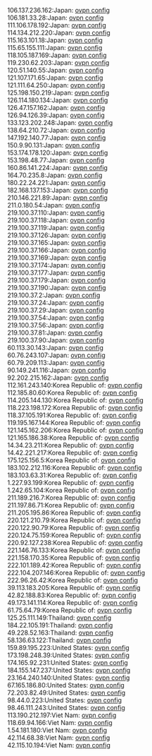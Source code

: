 106.137.236.162:Japan: [ovpn config](vpn/106_137_236_162.ovpn)  
106.181.33.28:Japan: [ovpn config](vpn/106_181_33_28.ovpn)  
111.106.178.192:Japan: [ovpn config](vpn/111_106_178_192.ovpn)  
114.134.212.220:Japan: [ovpn config](vpn/114_134_212_220.ovpn)  
115.163.101.18:Japan: [ovpn config](vpn/115_163_101_18.ovpn)  
115.65.155.111:Japan: [ovpn config](vpn/115_65_155_111.ovpn)  
118.105.187.169:Japan: [ovpn config](vpn/118_105_187_169.ovpn)  
119.230.62.203:Japan: [ovpn config](vpn/119_230_62_203.ovpn)  
120.51.140.55:Japan: [ovpn config](vpn/120_51_140_55.ovpn)  
121.107.171.65:Japan: [ovpn config](vpn/121_107_171_65.ovpn)  
121.111.64.250:Japan: [ovpn config](vpn/121_111_64_250.ovpn)  
125.198.150.219:Japan: [ovpn config](vpn/125_198_150_219.ovpn)  
126.114.180.134:Japan: [ovpn config](vpn/126_114_180_134.ovpn)  
126.47.157.162:Japan: [ovpn config](vpn/126_47_157_162.ovpn)  
126.94.126.39:Japan: [ovpn config](vpn/126_94_126_39.ovpn)  
133.123.202.248:Japan: [ovpn config](vpn/133_123_202_248.ovpn)  
138.64.210.72:Japan: [ovpn config](vpn/138_64_210_72.ovpn)  
147.192.140.77:Japan: [ovpn config](vpn/147_192_140_77.ovpn)  
150.9.90.131:Japan: [ovpn config](vpn/150_9_90_131.ovpn)  
153.174.178.120:Japan: [ovpn config](vpn/153_174_178_120.ovpn)  
153.198.48.77:Japan: [ovpn config](vpn/153_198_48_77.ovpn)  
160.86.141.224:Japan: [ovpn config](vpn/160_86_141_224.ovpn)  
164.70.235.8:Japan: [ovpn config](vpn/164_70_235_8.ovpn)  
180.22.24.221:Japan: [ovpn config](vpn/180_22_24_221.ovpn)  
182.168.137.153:Japan: [ovpn config](vpn/182_168_137_153.ovpn)  
210.146.221.89:Japan: [ovpn config](vpn/210_146_221_89.ovpn)  
211.0.180.54:Japan: [ovpn config](vpn/211_0_180_54.ovpn)  
219.100.37.110:Japan: [ovpn config](vpn/219_100_37_110.ovpn)  
219.100.37.118:Japan: [ovpn config](vpn/219_100_37_118.ovpn)  
219.100.37.119:Japan: [ovpn config](vpn/219_100_37_119.ovpn)  
219.100.37.126:Japan: [ovpn config](vpn/219_100_37_126.ovpn)  
219.100.37.165:Japan: [ovpn config](vpn/219_100_37_165.ovpn)  
219.100.37.166:Japan: [ovpn config](vpn/219_100_37_166.ovpn)  
219.100.37.169:Japan: [ovpn config](vpn/219_100_37_169.ovpn)  
219.100.37.174:Japan: [ovpn config](vpn/219_100_37_174.ovpn)  
219.100.37.177:Japan: [ovpn config](vpn/219_100_37_177.ovpn)  
219.100.37.179:Japan: [ovpn config](vpn/219_100_37_179.ovpn)  
219.100.37.190:Japan: [ovpn config](vpn/219_100_37_190.ovpn)  
219.100.37.2:Japan: [ovpn config](vpn/219_100_37_2.ovpn)  
219.100.37.24:Japan: [ovpn config](vpn/219_100_37_24.ovpn)  
219.100.37.29:Japan: [ovpn config](vpn/219_100_37_29.ovpn)  
219.100.37.54:Japan: [ovpn config](vpn/219_100_37_54.ovpn)  
219.100.37.56:Japan: [ovpn config](vpn/219_100_37_56.ovpn)  
219.100.37.81:Japan: [ovpn config](vpn/219_100_37_81.ovpn)  
219.100.37.90:Japan: [ovpn config](vpn/219_100_37_90.ovpn)  
60.113.30.143:Japan: [ovpn config](vpn/60_113_30_143.ovpn)  
60.76.243.107:Japan: [ovpn config](vpn/60_76_243_107.ovpn)  
60.79.209.113:Japan: [ovpn config](vpn/60_79_209_113.ovpn)  
90.149.241.116:Japan: [ovpn config](vpn/90_149_241_116.ovpn)  
92.202.215.162:Japan: [ovpn config](vpn/92_202_215_162.ovpn)  
112.161.243.140:Korea Republic of: [ovpn config](vpn/112_161_243_140.ovpn)  
112.185.80.60:Korea Republic of: [ovpn config](vpn/112_185_80_60.ovpn)  
114.205.144.130:Korea Republic of: [ovpn config](vpn/114_205_144_130.ovpn)  
118.223.198.172:Korea Republic of: [ovpn config](vpn/118_223_198_172.ovpn)  
118.37.105.191:Korea Republic of: [ovpn config](vpn/118_37_105_191.ovpn)  
119.195.167.144:Korea Republic of: [ovpn config](vpn/119_195_167_144.ovpn)  
121.145.162.206:Korea Republic of: [ovpn config](vpn/121_145_162_206.ovpn)  
121.165.186.38:Korea Republic of: [ovpn config](vpn/121_165_186_38.ovpn)  
14.34.23.211:Korea Republic of: [ovpn config](vpn/14_34_23_211.ovpn)  
14.42.221.217:Korea Republic of: [ovpn config](vpn/14_42_221_217.ovpn)  
175.125.156.5:Korea Republic of: [ovpn config](vpn/175_125_156_5.ovpn)  
183.102.212.116:Korea Republic of: [ovpn config](vpn/183_102_212_116.ovpn)  
183.103.63.31:Korea Republic of: [ovpn config](vpn/183_103_63_31.ovpn)  
1.227.93.199:Korea Republic of: [ovpn config](vpn/1_227_93_199.ovpn)  
1.242.65.104:Korea Republic of: [ovpn config](vpn/1_242_65_104.ovpn)  
211.189.216.7:Korea Republic of: [ovpn config](vpn/211_189_216_7.ovpn)  
211.197.86.71:Korea Republic of: [ovpn config](vpn/211_197_86_71.ovpn)  
211.205.195.86:Korea Republic of: [ovpn config](vpn/211_205_195_86.ovpn)  
220.121.210.79:Korea Republic of: [ovpn config](vpn/220_121_210_79.ovpn)  
220.122.90.79:Korea Republic of: [ovpn config](vpn/220_122_90_79.ovpn)  
220.124.75.159:Korea Republic of: [ovpn config](vpn/220_124_75_159.ovpn)  
220.92.127.238:Korea Republic of: [ovpn config](vpn/220_92_127_238.ovpn)  
221.146.76.133:Korea Republic of: [ovpn config](vpn/221_146_76_133.ovpn)  
221.158.170.35:Korea Republic of: [ovpn config](vpn/221_158_170_35.ovpn)  
222.101.189.42:Korea Republic of: [ovpn config](vpn/222_101_189_42.ovpn)  
222.104.207.146:Korea Republic of: [ovpn config](vpn/222_104_207_146.ovpn)  
222.96.26.42:Korea Republic of: [ovpn config](vpn/222_96_26_42.ovpn)  
39.113.183.205:Korea Republic of: [ovpn config](vpn/39_113_183_205.ovpn)  
42.82.188.83:Korea Republic of: [ovpn config](vpn/42_82_188_83.ovpn)  
49.173.141.114:Korea Republic of: [ovpn config](vpn/49_173_141_114.ovpn)  
61.75.64.79:Korea Republic of: [ovpn config](vpn/61_75_64_79.ovpn)  
125.25.111.149:Thailand: [ovpn config](vpn/125_25_111_149.ovpn)  
184.22.105.191:Thailand: [ovpn config](vpn/184_22_105_191.ovpn)  
49.228.52.163:Thailand: [ovpn config](vpn/49_228_52_163.ovpn)  
58.136.63.122:Thailand: [ovpn config](vpn/58_136_63_122.ovpn)  
159.89.195.223:United States: [ovpn config](vpn/159_89_195_223.ovpn)  
173.198.248.39:United States: [ovpn config](vpn/173_198_248_39.ovpn)  
174.165.92.231:United States: [ovpn config](vpn/174_165_92_231.ovpn)  
184.155.147.237:United States: [ovpn config](vpn/184_155_147_237.ovpn)  
23.164.240.140:United States: [ovpn config](vpn/23_164_240_140.ovpn)  
67.165.186.80:United States: [ovpn config](vpn/67_165_186_80.ovpn)  
72.203.82.49:United States: [ovpn config](vpn/72_203_82_49.ovpn)  
98.44.0.223:United States: [ovpn config](vpn/98_44_0_223.ovpn)  
98.46.111.243:United States: [ovpn config](vpn/98_46_111_243.ovpn)  
113.190.212.197:Viet Nam: [ovpn config](vpn/113_190_212_197.ovpn)  
118.69.94.166:Viet Nam: [ovpn config](vpn/118_69_94_166.ovpn)  
1.54.181.180:Viet Nam: [ovpn config](vpn/1_54_181_180.ovpn)  
42.114.68.38:Viet Nam: [ovpn config](vpn/42_114_68_38.ovpn)  
42.115.10.194:Viet Nam: [ovpn config](vpn/42_115_10_194.ovpn)  
